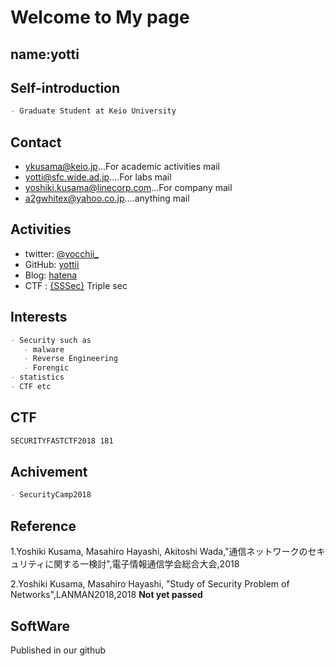# Welcome to My page

## name:yotti
## Self-introduction
```markdown
- Graduate Student at Keio University
```


## Contact
- [ykusama@keio.jp](ykusama@keio.jp)...For academic activities mail
- [yotti@sfc.wide.ad.jp](yotti@sfc.wide.ad.jp)....For labs mail
- [yoshiki.kusama@linecorp.com](yoshiki.kusama@linecorp.com)...For company mail
- [a2gwhitex@yahoo.co.jp](a2gwhitex@yahoo.co.jp)....anything mail


## Activities
- twitter: [@yocchii_](https://twitter.com/yocchii_)
- GitHub: [yottii](https://github.com/yottii)
- Blog: [hatena](http://yottiii.hatenablog.com/)
- CTF : [{SSSec}](https://ctftime.org/team/59230) Triple sec 


## Interests
```markdown
- Security such as
   - malware
   - Reverse Engineering
   - Forengic
- statistics
- CTF etc
```
## CTF
```markdown
SECURITYFASTCTF2018 181
```

## Achivement
```markdown
- SecurityCamp2018
```


## Reference
1.Yoshiki Kusama, Masahiro Hayashi, Akitoshi Wada,"通信ネットワークのセキュリティに関する一検討",電子情報通信学会総合大会,2018

2.Yoshiki Kusama, Masahiro Hayashi, "Study of Security Problem of Networks",LANMAN2018,2018 **Not yet passed**


## SoftWare

Published in our github
